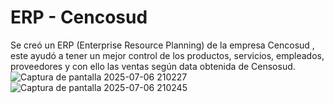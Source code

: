 # ERP - Cencosud
Se creó un ERP (Enterprise Resource Planning) de la empresa Cencosud , este ayudó a tener un mejor control de los productos, servicios, empleados, proveedores y con ello las ventas según data obtenida de Censosud.
![Captura de pantalla 2025-07-06 210227](https://github.com/user-attachments/assets/b407e10d-f3be-4eea-a237-c9e47cb73170)
![Captura de pantalla 2025-07-06 210245](https://github.com/user-attachments/assets/6793bbd3-028d-4f34-946f-4265cee61cf0)
